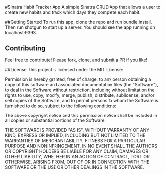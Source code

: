 #Sinatra Habit Tracker App
A simple Sinatra CRUD App that allows a user to create new habits and track which days they complete each habit.

##Getting Started
To run this app, clone the repo and run bundle install. Then run shotgun to start up a server. You should see the app running on localhost:9393.

## Contributing

Feel free to contribute!  Please fork, clone, and submit a PR if you like!

##License
This project is licensed under the MIT License:

Permission is hereby granted, free of charge, to any person obtaining a copy of this software and associated documentation files (the "Software"), to deal in the Software without restriction, including without limitation the rights to use, copy, modify, merge, publish, distribute, sublicense, and/or sell copies of the Software, and to permit persons to whom the Software is furnished to do so, subject to the following conditions:

The above copyright notice and this permission notice shall be included in all copies or substantial portions of the Software.

THE SOFTWARE IS PROVIDED "AS IS", WITHOUT WARRANTY OF ANY KIND, EXPRESS OR IMPLIED, INCLUDING BUT NOT LIMITED TO THE WARRANTIES OF MERCHANTABILITY, FITNESS FOR A PARTICULAR PURPOSE AND NONINFRINGEMENT. IN NO EVENT SHALL THE AUTHORS OR COPYRIGHT HOLDERS BE LIABLE FOR ANY CLAIM, DAMAGES OR OTHER LIABILITY, WHETHER IN AN ACTION OF CONTRACT, TORT OR OTHERWISE, ARISING FROM, OUT OF OR IN CONNECTION WITH THE SOFTWARE OR THE USE OR OTHER DEALINGS IN THE SOFTWARE.
